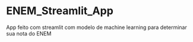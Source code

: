# ENEM_Streamlit_App
App feito com streamlit com modelo de machine learning para determinar sua nota do ENEM
